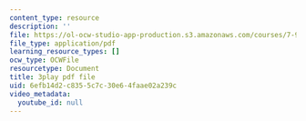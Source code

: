 ```yaml
---
content_type: resource
description: ''
file: https://ol-ocw-studio-app-production.s3.amazonaws.com/courses/7-91j-foundations-of-computational-and-systems-biology-spring-2014/6efb14d2c8355c7c30e64faae02a239c_14m9MW-qMhg.pdf
file_type: application/pdf
learning_resource_types: []
ocw_type: OCWFile
resourcetype: Document
title: 3play pdf file
uid: 6efb14d2-c835-5c7c-30e6-4faae02a239c
video_metadata:
  youtube_id: null
---
```

